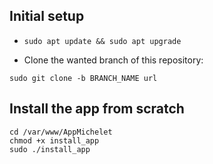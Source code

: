 ## Initial setup

- ```sudo apt update && sudo apt upgrade```

- Clone the wanted branch of this repository:
```
sudo git clone -b BRANCH_NAME url
```

## Install the app from scratch

```
cd /var/www/AppMichelet
chmod +x install_app
sudo ./install_app
```
